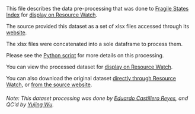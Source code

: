 This file describes the data pre-processing that was done to [Fragile States Index](https://fragilestatesindex.org/) for [display on Resource Watch](https://bit.ly/2O6Qv4F).

The source provided this dataset as a set of xlsx files accessed through its [website](https://fragilestatesindex.org/excel/). 

The xlsx files were concatenated into a sole dataframe to process them.

Please see the [Python script](https://github.com/resource-watch/data-pre-processing/blob/master/soc_023_rw1_fragile_states_index/soc_023_rw1_fragile_states_index_processing.py) for more details on this processing.

You can view the processed dataset for [display on Resource Watch](https://bit.ly/2O6Qv4F).

You can also download the original dataset [directly through Resource Watch](https://wri-public-data.s3.amazonaws.com/resourcewatch/soc_023_rw1_fragile_states_index.zip), or [from the source website](https://fragilestatesindex.org/excel/).

###### Note: This dataset processing was done by [Eduardo Castillero Reyes](https://wrimexico.org/profile/eduardo-castillero-reyes), and QC'd by [Yujing Wu](https://www.wri.org/profile/yujing-wu).
